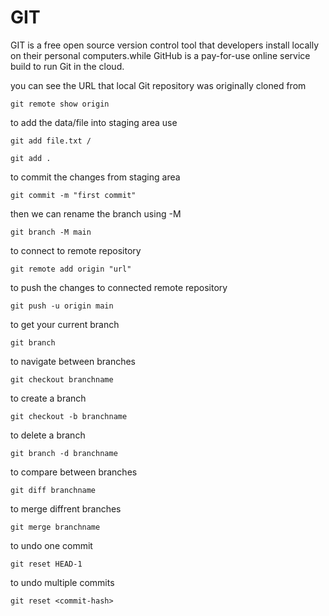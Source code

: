 # GIT

GIT is a free open source version control tool that developers install locally
on their personal computers.while GitHub is a pay-for-use online service build to run Git in the cloud.

you can see the URL that local Git repository was originally cloned from

```
git remote show origin
```

to add the data/file into staging area use

```
git add file.txt /

git add .
```

to commit the changes from staging area

```
git commit -m "first commit"
```

then we can rename the branch using -M

```
git branch -M main
```

to connect to remote repository

```
git remote add origin "url"
```

to push the changes to connected remote repository

```
git push -u origin main
```

to get your current branch

```
git branch
```

to navigate between branches

```
git checkout branchname
```

to create a branch

```
git checkout -b branchname
```

to delete a branch

```
git branch -d branchname
```

to compare between branches

```
git diff branchname
```

to merge diffrent branches

```
git merge branchname
```

to undo one commit

```
git reset HEAD-1
```

to undo multiple commits

```
git reset <commit-hash>
```

